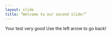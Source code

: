 ```yaml
---
layout: slide
title: “Welcome to our second slide!”
---
```

Your test very good
Use the left arrow to go back!
